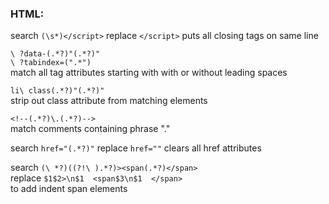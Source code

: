### HTML:      
search `(\s*)</script>` replace `</script>` puts all closing tags on same line      
      
`\ ?data-(.*?)"(.*?)" `      
`\ ?tabindex=(".*") `      
match all tag attributes starting with with or without leading spaces      
      
      
`li\ class(.*?)"(.*?)" `      
strip out class attribute from matching elements      
      
`<!--(.*?)\.(.*?)-->`      
match comments containing phrase "."      
      
search `href="(.*?)"` replace `href=""` clears all href attributes      
      
search `(\ *?)((?!\ ).*?)><span(.*?)</span> `      
replace `$1$2>\n$1  <span$3\n$1  </span> `      
to add indent span elements      
      
